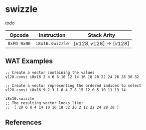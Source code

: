 
# swizzle

_todo_



| Opcode      | Instruction       | Stack Arity |
|-------------|-------------------|-------------|
| `0xFD 0x0E` | `i8x16.swizzle`   | $[ v128, v128 ] \to [ v128 ]$ |


## WAT Examples

```wasm
;; Create a vector containing the values
v128.const i8x16 2 4 6 8 10 12 14 16 18 20 22 24 26 28 30 32

;; Create a vector representing the ordered indices to select
v128.const i8x16 9 2 3 1 6 4 7 8 15 12 0 5 10 11 13 14

i8x16.swizzle
;; The resulting vector looks like:
;;  [ 20 6 8 4 14 10 16 18 32 26 2 12 22 24 28 30 ]
```


## References

[^§4.4.3.6]: _WebAssembly Core Specification, Execution, Vector Instructions, i8x16.swizzle_ - <https://webassembly.github.io/spec/core/bikeshed/#-mathsfi8x16hrefsyntax-instr-vecmathsfswizzle%E2%91%A0>

